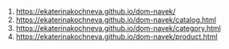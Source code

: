 1. https://ekaterinakochneva.github.io/dom-navek/
2. https://ekaterinakochneva.github.io/dom-navek/catalog.html
3. https://ekaterinakochneva.github.io/dom-navek/category.html
4. https://ekaterinakochneva.github.io/dom-navek/product.html